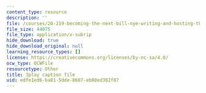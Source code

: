 ```yaml
---
content_type: resource
description: ''
file: /courses/20-219-becoming-the-next-bill-nye-writing-and-hosting-the-educational-show-january-iap-2015/edfe1ed6ba815dde8607eb08ed382f07_6lUGb3VIPmY.vtt
file_size: 44075
file_type: application/x-subrip
hide_download: true
hide_download_original: null
learning_resource_types: []
license: https://creativecommons.org/licenses/by-nc-sa/4.0/
ocw_type: OCWFile
resourcetype: Other
title: 3play caption file
uid: edfe1ed6-ba81-5dde-8607-eb08ed382f07
---
```

